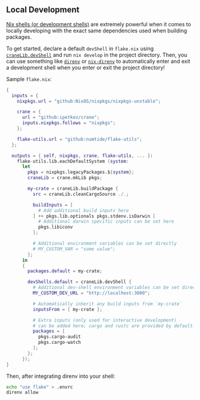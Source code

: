 ## Local Development

[Nix shells (or development
shells)](https://nix.dev/tutorials/ad-hoc-developer-environments) are extremely
powerful when it comes to locally developing with the exact same dependencies
used when building packages.

To get started, declare a default `devShell` in `flake.nix` using
[`craneLib.devShell`](API.md#cranelibdevshell) and run `nix develop` in the
project directory. Then, you can use something like
[`direnv`](https://direnv.net) or
[`nix-direnv`](https://github.com/nix-community/nix-direnv) to automatically
enter and exit a development shell when you enter or exit the project
directory!

Sample `flake.nix`:
```nix
{
  inputs = {
    nixpkgs.url = "github:NixOS/nixpkgs/nixpkgs-unstable";

    crane = {
      url = "github:ipetkov/crane";
      inputs.nixpkgs.follows = "nixpkgs";
    };

    flake-utils.url = "github:numtide/flake-utils";
  };

  outputs = { self, nixpkgs, crane, flake-utils, ... }:
    flake-utils.lib.eachDefaultSystem (system:
      let
        pkgs = nixpkgs.legacyPackages.${system};
        craneLib = crane.mkLib pkgs;

        my-crate = craneLib.buildPackage {
          src = craneLib.cleanCargoSource ./.;

          buildInputs = [
            # Add additional build inputs here
          ] ++ pkgs.lib.optionals pkgs.stdenv.isDarwin [
            # Additional darwin specific inputs can be set here
            pkgs.libiconv
          ];

          # Additional environment variables can be set directly
          # MY_CUSTOM_VAR = "some value";
        };
      in
      {
        packages.default = my-crate;

        devShells.default = craneLib.devShell {
          # Additional dev-shell environment variables can be set directly
          MY_CUSTOM_DEV_URL = "http://localhost:3000";

          # Automatically inherit any build inputs from `my-crate`
          inputsFrom = [ my-crate ];

          # Extra inputs (only used for interactive development)
          # can be added here; cargo and rustc are provided by default.
          packages = [
            pkgs.cargo-audit
            pkgs.cargo-watch
          ];
        };
      });
}
```

Then, after integrating direnv into your shell:
```sh
echo "use flake" > .envrc
direnv allow
```
